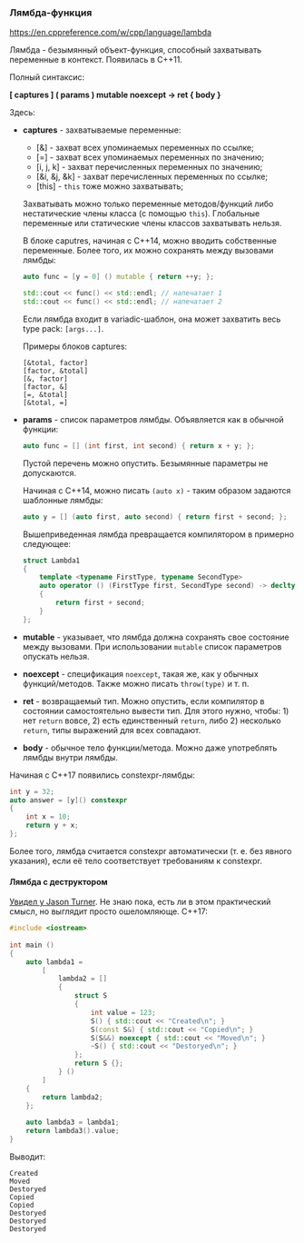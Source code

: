 ### Лямбда-функция

https://en.cppreference.com/w/cpp/language/lambda

Лямбда - безымянный объект-функция, способный захватывать переменные в контекст. Появилась в C++11.

Полный синтаксис:

**\[ captures \] ( params ) mutable noexcept -> ret { body }**

Здесь:

* **captures** - захватываемые переменные:

    * \[&\] - захват всех упоминаемых переменных по ссылке;
    * \[=\] - захват всех упоминаемых переменных по значению;
    * \[i, j, k\] - захват перечисленных переменных по значению;
    * \[&i, &j, &k\] - захват перечисленных переменных по ссылке;
    * \[this\] - `this` тоже можно захватывать;
 
    Захватывать можно только переменные методов/функций либо нестатические члены класса (с помощью `this`). Глобальные переменные или статические члены классов захватывать нельзя.
    
    В блоке caputres, начиная с C++14, можно вводить собственные переменные. Более того, их можно сохранять между вызовами лямбды:
    
    ```c++
    auto func = [y = 0] () mutable { return ++y; };

    std::cout << func() << std::endl; // напечатает 1
    std::cout << func() << std::endl; // напечатает 2
    ```
    
    Если лямбда входит в variadic-шаблон, она может захватить весь type pack: `[args...]`.
 
    Примеры блоков captures:
 
    ```
    [&total, factor]
    [factor, &total]
    [&, factor]
    [factor, &]
    [=, &total]
    [&total, =]
    ```
 
* **params** - список параметров лямбды. Объявляется как в обычной функции:
 
    ```c++
    auto func = [] (int first, int second) { return x + y; };
    ```
 
    Пустой перечень можно опустить. Безымянные параметры не допускаются. 
    
    Начиная с C++14, можно писать `(auto x)` - таким образом задаются шаблонные лямбды:
    
    ```c++
    auto y = [] (auto first, auto second) { return first + second; };    
    ```
  
    Вышеприведенная лямбда превращается компилятором в примерно следующее:
    
    ```c++
    struct Lambda1
    {
        template <typename FirstType, typename SecondType>
        auto operator () (FirstType first, SecondType second) -> decltype (first + second)
        {
            return first + second;
        } 
    };
    ```
  
* **mutable** - указывает, что лямбда должна сохранять свое состояние между вызовами. При использовании `mutable` список параметров опускать нельзя.

* **noexcept** - спецификация `noexcept`, такая же, как у обычных функций/методов. Также можно писать `throw(type)` и т. п.  

* **ret** - возвращаемый тип. Можно опустить, если компилятор в состоянии самостоятельно вывести тип. Для этого нужно, чтобы: 1) нет `return` вовсе, 2) есть единственный `return`, либо 2) несколько `return`, типы выражений для всех совпадают.

* **body** - обычное тело функции/метода. Можно даже употреблять лямбды внутри лямбды.

Начиная с C++17 появились constexpr-лямбды:

```c++
int y = 32;
auto answer = [y]() constexpr
{
    int x = 10;
    return y + x;
};
```

Более того, лямбда считается constexpr автоматически (т. е. без явного указания), если её тело соответствует требованиям к constexpr.

#### Лямбда с деструктором

[Увидел у Jason Turner](https://www.youtube.com/watch?v=9L9uSHrJA08). Не знаю пока, есть ли в этом практический смысл, но выглядит просто ошеломляюще. C++17:

```c++
#include <iostream>
 
int main ()
{
    auto lambda1 =
        [
            lambda2 = []
            {
                struct S
                {
                    int value = 123;
                    S() { std::cout << "Created\n"; }
                    S(const S&) { std::cout << "Copied\n"; }
                    S(S&&) noexcept { std::cout << "Moved\n"; }
                    ~S() { std::cout << "Destoryed\n"; }
                };
                return S {};
            } ()
        ]
    {
        return lambda2;
    };
 
    auto lambda3 = lambda1;
    return lambda3().value;
}
```

Выводит:

```
Created
Moved
Destoryed
Copied
Copied
Destoryed
Destoryed
Destoryed
```
